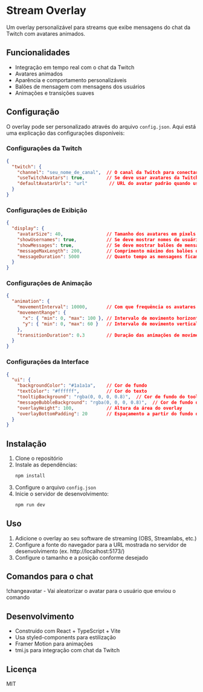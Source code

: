 # Stream Overlay

Um overlay personalizável para streams que exibe mensagens do chat da Twitch com avatares animados.

## Funcionalidades

- Integração em tempo real com o chat da Twitch
- Avatares animados
- Aparência e comportamento personalizáveis
- Balões de mensagem com mensagens dos usuários
- Animações e transições suaves

## Configuração

O overlay pode ser personalizado através do arquivo `config.json`. Aqui está uma explicação das configurações disponíveis:

### Configurações da Twitch
```json
{
  "twitch": {
    "channel": "seu_nome_de_canal",  // O canal da Twitch para conectar
    "useTwitchAvatars": true,        // Se deve usar avatares da Twitch ou avatar padrão
    "defaultAvatarUrls": "url"        // URL do avatar padrão quando useTwitchAvatars é false
  }
}
```

### Configurações de Exibição
```json
{
  "display": {
    "avatarSize": 40,                // Tamanho dos avatares em pixels
    "showUsernames": true,           // Se deve mostrar nomes de usuário abaixo dos avatares
    "showMessages": true,            // Se deve mostrar balões de mensagem
    "messageMaxLength": 200,         // Comprimento máximo dos balões de mensagem
    "messageDuration": 5000          // Quanto tempo as mensagens ficam visíveis (ms)
  }
}
```

### Configurações de Animação
```json
{
  "animation": {
    "movementInterval": 10000,       // Com que frequência os avatares se movem (ms)
    "movementRange": {
      "x": { "min": 0, "max": 100 }, // Intervalo de movimento horizontal
      "y": { "min": 0, "max": 60 }   // Intervalo de movimento vertical
    },
    "transitionDuration": 0.3        // Duração das animações de movimento
  }
}
```

### Configurações da Interface
```json
{
  "ui": {
    "backgroundColor": "#1a1a1a",    // Cor de fundo
    "textColor": "#ffffff",          // Cor do texto
    "tooltipBackground": "rgba(0, 0, 0, 0.8)",  // Cor de fundo do tooltip do nome de usuário
    "messageBubbleBackground": "rgba(0, 0, 0, 0.8)",  // Cor de fundo do balão de mensagem
    "overlayHeight": 100,            // Altura da área do overlay
    "overlayBottomPadding": 20       // Espaçamento a partir do fundo da tela
  }
}
```

## Instalação

1. Clone o repositório
2. Instale as dependências:
   ```bash
   npm install
   ```
3. Configure o arquivo `config.json`
4. Inicie o servidor de desenvolvimento:
   ```bash
   npm run dev
   ```

## Uso

1. Adicione o overlay ao seu software de streaming (OBS, Streamlabs, etc.)
2. Configure a fonte do navegador para a URL mostrada no servidor de desenvolvimento (ex. http://localhost:5173/)
3. Configure o tamanho e a posição conforme desejado

## Comandos para o chat
!changeavatar - Vai aleatorizar o avatar para o usuário que enviou o comando

## Desenvolvimento

- Construído com React + TypeScript + Vite
- Usa styled-components para estilização
- Framer Motion para animações
- tmi.js para integração com chat da Twitch

## Licença

MIT
